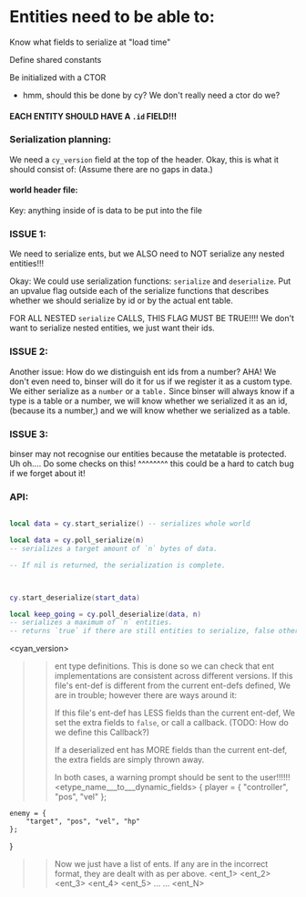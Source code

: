 


# Entities need to be able to:

Know what fields to serialize at "load time"

Define shared constants


Be initialized with a CTOR
- hmm, should this be done by cy? We don't really need a ctor do we?


#### EACH ENTITY SHOULD HAVE A `.id` FIELD!!!


### Serialization planning:
We need a `cy_version` field at the top of the header.
Okay, this is what it should consist of:
(Assume there are no gaps in data.)

#### world header file:
Key:
anything inside of <these> is data to be put into the file



### ISSUE 1:
We need to serialize ents, but we ALSO need to NOT serialize
any nested entities!!!

Okay:
We could use serialization functions:
`serialize` and `deserialize`.
Put an upvalue flag outside each of the serialize functions that
describes whether we should serialize by id or by the actual ent table.

FOR ALL NESTED `serialize` CALLS, THIS FLAG MUST BE TRUE!!!!
We don't want to serialize nested entities, we just want their ids.


### ISSUE 2:
Another issue:
How do we distinguish ent ids from a number?
AHA! We don't even need to, binser will do it for us if we register it as a 
custom type.
We either serialize as a `number` or a `table.` Since binser will always know
if a type is a table or a number, we will know whether we serialized it as an
id, (because its a number,) and we will know whether we serialized as a table.



### ISSUE 3:
binser may not recognise our entities because the metatable is protected.
Uh oh....
Do some checks on this! ^^^^^^^^
this could be a hard to catch bug if we forget about it!









### API:
```lua

local data = cy.start_serialize() -- serializes whole world

local data = cy.poll_serialize(n)
-- serializes a target amount of `n` bytes of data.

-- If nil is returned, the serialization is complete.



cy.start_deserialize(start_data)

local keep_going = cy.poll_deserialize(data, n)
-- serializes a maximum of `n` entities.
-- returns `true` if there are still entities to serialize, false otherwise.


```


<cyan_version>

>> ent type definitions. This is done so we can check that ent implementations
>> are consistent across different versions.
>> If this file's ent-def is different from the current ent-defs defined,
>> We are in trouble; however there are ways around it:
>>
>> If this file's ent-def has LESS fields than the current ent-def,
>> We set the extra fields to `false`,
>> or call a callback.  (TODO: How do we define this Callback?)
>>
>> If a deserialized ent has MORE fields than the current ent-def, the extra
>> fields are simply thrown away.
>>
>> In both cases, a warning prompt should be sent to the user!!!!!!
<etype_name___to___dynamic_fields>
{
    player = {
        "controller", "pos", "vel"
    };

    enemy = {
        "target", "pos", "vel", "hp"
    };
}


>> Now we just have a list of ents.
>> If any are in the incorrect format, they are dealt with as per above.
<ent_1>
<ent_2>
<ent_3>
<ent_4>
<ent_5>
...
...
<ent_N>


